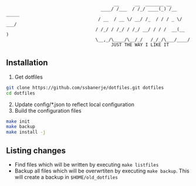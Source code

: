                                              __      __  _______ __
                                        ____/ /___  / /_/ ____(_) /__  _____
                                       / __  / __ \/ __/ /_  / / / _ \/ ___/
                                      / /_/ / /_/ / /_/ __/ / / /  __(__  )
                                      \__,_/\____/\__/_/   /_/_/\___/____/
                                            JUST THE WAY I LIKE IT


## Installation

1. Get dotfiles
```bash
git clone https://github.com/ssbanerje/dotfiles.git dotfiles
cd dotfiles
```
2. Update config/*.json to reflect local configuration
3. Build the configuration files
```bash
make init
make backup
make install -j
```

## Listing changes
- Find files which will be written by executing `make listfiles`
- Backup all files which will be overwrtiten by executing `make backup`. This will create a backup in `$HOME/old_dotfiles`
